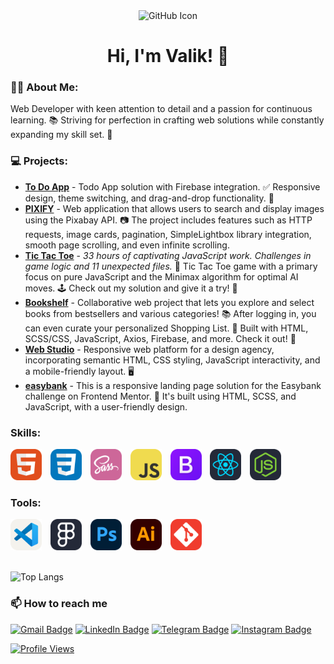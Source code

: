 <div align="center">
  
<picture>
  <source media="(prefers-color-scheme: dark)" srcset="https://upload.wikimedia.org/wikipedia/commons/2/24/Github_logo_svg.svg">
  <source media="(prefers-color-scheme: light)" srcset="https://simpleicons.org/icons/github.svg">
  <img alt="GitHub Icon" src="https://simpleicons.org/icons/github.svg" width="100">
</picture>

  <h1>
    Hi, I'm Valik! 👋
  </h1>
</div>

### 👨‍💻 About Me:
Web Developer with keen attention to detail and a passion for continuous learning. 📚 Striving for perfection in crafting web solutions while constantly expanding my skill set. 🚀

<!-- 🌐 Languages: 
- 🇺🇦 Ukrainian - native 
- 🇵🇱 Polish - advanced
- 🇬🇧 English - intermediate -->

### 💻 Projects:
- **[To Do App](https://valik3201.github.io/todo-list/)** - Todo App solution with Firebase integration. ✅ Responsive design, theme switching, and drag-and-drop functionality. 📝
- **[PIXIFY](https://valik3201.github.io/goit-js-hw-11/)** - Web application that allows users to search and display images using the Pixabay API. 📷 The project includes features such as HTTP requests, image cards, pagination, SimpleLightbox library integration, smooth page scrolling, and even infinite scrolling.
- **[Tic Tac Toe](https://valik3201.github.io/tic-tac-toe/)** - *33 hours of captivating JavaScript work. Challenges in game logic and 11 unexpected files.* 🤔 Tic Tac Toe game with a primary focus on pure JavaScript and the Minimax algorithm for optimal AI moves. 🕹️ Check out my solution and give it a try!  🚀
- **[Bookshelf](https://valik3201.github.io/bookshelf/)** - Collaborative web project that lets you explore and select books from bestsellers and various categories! 📚 After logging in, you can even curate your personalized Shopping List. 🛒 Built with HTML, SCSS/CSS, JavaScript, Axios, Firebase, and more. Check it out! 🚀
- **[Web Studio](https://valik3201.github.io/WebStudio/)** - Responsive web platform for a design agency, incorporating semantic HTML, CSS styling, JavaScript interactivity, and a mobile-friendly layout. 🖥️
- **[easybank](https://valik3201.github.io/easybank/)** - This is a responsive landing page solution for the Easybank challenge on Frontend Mentor. 🏦 It's built using HTML, SCSS, and JavaScript, with a user-friendly design.

### Skills:
<div align="left">
  <img src="https://github.com/tandpfun/skill-icons/blob/main/icons/HTML.svg" height="50" alt="html logo"  />
  <img width="6" />
  <img src="https://github.com/tandpfun/skill-icons/blob/main/icons/CSS.svg" height="50" alt="css3 logo"  />
  <img width="6" />
  <img src="https://github.com/tandpfun/skill-icons/blob/main/icons/Sass.svg" height="50" alt="sass logo"  />
  <img width="6" />
  <img src="https://github.com/tandpfun/skill-icons/blob/main/icons/JavaScript.svg" height="50" alt="javascript logo"  />
  <img width="6" />
  <img src="https://github.com/tandpfun/skill-icons/blob/main/icons/Bootstrap.svg" height="50" alt="bootstrap logo"  />
  <img width="6" />
  <img src="https://github.com/tandpfun/skill-icons/blob/main/icons/React-Dark.svg" height="50" alt="react logo"  />
  <img width="6" />
  <img src="https://github.com/tandpfun/skill-icons/blob/main/icons/NodeJS-Dark.svg" height="50" alt="nodejs logo"  />
</div>

### Tools:

<div align="left">
  <img src="https://github.com/tandpfun/skill-icons/blob/main/icons/VSCode-Light.svg" height="50" alt="vscode logo"  />
  <img width="6" />
  <img src="https://github.com/tandpfun/skill-icons/blob/main/icons/Figma-Dark.svg" height="50" alt="figma logo"  />
  <img width="6" />
  <img src="https://github.com/tandpfun/skill-icons/blob/main/icons/Photoshop.svg" height="50" alt="adobe photoshop logo"  />
  <img width="6" />
  <img src="https://github.com/tandpfun/skill-icons/blob/main/icons/Illustrator.svg" height="50" alt="adobe illustrator logo"  />
  <img width="6" />
  <img src="https://github.com/tandpfun/skill-icons/blob/main/icons/Git.svg" height="50" alt="git logo"  />
</div>

<br />

![Top Langs](https://github-readme-stats.vercel.app/api/top-langs/?username=valik3201&layout=compact)
  
<!--### GitHub Stats:
![Valik's GitHub Stats](https://github-readme-stats.vercel.app/api?username=Valik3201&show_icons=true&count_private=true&hide_border=true)-->

### 📫 How to reach me

[![Gmail Badge](https://img.shields.io/badge/Gmail-EA4335?logo=gmail&logoColor=fff&style=flat)](mailto:valik3201@gmail.com)
[![LinkedIn Badge](https://img.shields.io/badge/LinkedIn-0A66C2?logo=linkedin&logoColor=fff&style=flat)](https://www.linkedin.com/in/valentynchernetskyi/)
[![Telegram Badge](https://img.shields.io/badge/Telegram-26A5E4?logo=telegram&logoColor=fff&style=flat)](https://t.me/valik3201)
[![Instagram Badge](https://img.shields.io/badge/Instagram-E4405F?logo=instagram&logoColor=fff&style=flat)](https://www.instagram.com/valik_chern/)

[![Profile Views](https://visitcount.itsvg.in/api?id=valik3201&label=Profile%20Views&color=12&icon=1&pretty=false)](https://visitcount.itsvg.in)
